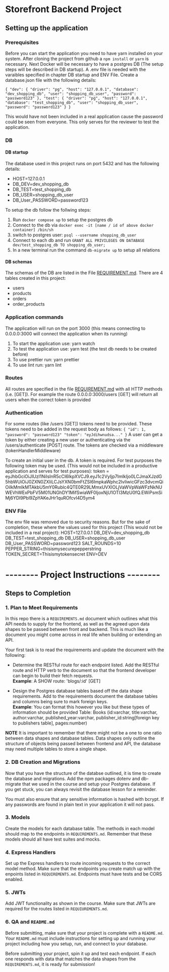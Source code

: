 # Storefront Backend Project

## Setting up the application

### Prerequisites

Before you can start the application you need to have yarn installed on your system.
After cloning the project from github a `npm install` or `yarn` is necessary.
Next Docker will be necessary to have a postgres DB (The setup steps will be described in DB startup).
A .env file is needed with the varaibles specified in chapter DB startup and ENV File.
Create a database.json file with the following details:

`{ "dev": { "driver": "pg", "host": "127.0.0.1", "database": "dev_shopping_db", "user": "shopping_db_user", "password": "password123" }, "test": { "driver": "pg", "host": "127.0.0.1", "database": "test_shopping_db", "user": "shopping_db_user", "password": "password123" } }`

This would have not been included in a real application cause the password could be seen from everyone. This only serves for the reviewer to test the application.

### DB

#### DB startup

The database used in this project runs on port 5432 and has the following details:

- HOST=127.0.0.1
- DB_DEV=dev_shopping_db
- DB_TEST=test_shopping_db
- DB_USER=shopping_db_user
- DB_User_PASSWORD=password123

To setup the db follow the follwing steps:

1. Run `docker compose up` to setup the postgres db
2. Connect to the db via `docker exec -it [name / id of above docker container] /bin/sh`
3. switch to postgres user: `psql --username shopping_db_user`
4. Connect to each db and run `GRANT ALL PRIVILEGES ON DATABASE dev/test_shopping_db TO shopping_db_user;`
5. In a new terminal run the command `db-migrate up` to setup all relations

#### DB schemas

The schemas of the DB are listed in the File [REQUIREMENT.md](REQUIREMENTS.md).
There are 4 tables created in this project:

- users
- products
- orders
- order_products

### Application commands

The application will run on the port 3000 (this means connecting to 0.0.0.0:3000 will connect the application when its running)

1. To start the application use: yarn watch
2. To test the application use: yarn test (the test db needs to be created before)
3. To use prettier run: yarn prettier
4. To use lint run: yarn lint

### Routes

All routes are specified in the file [REQUIREMENT.md](REQUIREMENTS.md) with all HTTP methods (i.e. [GET]).
For example the route 0.0.0.0:3000/users [GET] will return all users when the correct token is provided

### Authentication

For some routes (like /users [GET]) tokens need to be provided. These tokens need to be added in the request body as follows:
`{ "id": 1, "password": "password123" "token": "eyJdihwnudsa..." }`
A user can get a token by either creating a new user or authenticating via the /users/authenticate [POST] route.
The tokens are checked via a middleware (tokenHandlerMiddleware)

To create an initial user in the db. A token is required. For test purposes the following token may be used. (This would not be included in a productive application and serves for test purposes):
token = eyJhbGciOiJIUzI1NiIsInR5cCI6IkpXVCJ9.eyJ1c2VyIjp7ImlkIjo0LCJmaXJzdG5hbWUiOiJ0ZXN0ZXIiLCJsYXN0bmFtZSI6ImpkaWphc2lvIiwicGFzc3dvcmQiOiIkMmIkMTAkbU5mY0Rublc4QTE0R29LMmxUVXlOLjVaWVpWaWFzNkNUWEVhWExPbFV5M01UNGhDY1MifSwiaWF0IjoxNjU1OTI3MzU0fQ.EWiPsmSiMj6YDl9Pbl9ZpYAKeJHr1quROfcvI4D5ym4

### ENV File

The env file was removed due to security reasons. But for the sake of completion, these where the values used for this project (This would not be included in a real project):
HOST=127.0.0.1
DB_DEV=dev_shopping_db
DB_TEST=test_shopping_db
DB_USER=shopping_db_user
DB_User_PASSWORD=password123
SALT_ROUNDS=10
PEPPER_STRING=thisismysecurepepperstring
TOKEN_SECRET=Thisismytokensecret
ENV=DEV

# -------- Project Instructions --------

## Steps to Completion

### 1. Plan to Meet Requirements

In this repo there is a `REQUIREMENTS.md` document which outlines what this API needs to supply for the frontend, as well as the agreed upon data shapes to be passed between front and backend. This is much like a document you might come across in real life when building or extending an API.

Your first task is to read the requirements and update the document with the following:

- Determine the RESTful route for each endpoint listed. Add the RESTful route and HTTP verb to the document so that the frontend developer can begin to build their fetch requests.  
  **Example**: A SHOW route: 'blogs/:id' [GET]

- Design the Postgres database tables based off the data shape requirements. Add to the requirements document the database tables and columns being sure to mark foreign keys.  
  **Example**: You can format this however you like but these types of information should be provided
  Table: Books (id:varchar, title:varchar, author:varchar, published_year:varchar, publisher_id:string[foreign key to publishers table], pages:number)

**NOTE** It is important to remember that there might not be a one to one ratio between data shapes and database tables. Data shapes only outline the structure of objects being passed between frontend and API, the database may need multiple tables to store a single shape.

### 2. DB Creation and Migrations

Now that you have the structure of the databse outlined, it is time to create the database and migrations. Add the npm packages dotenv and db-migrate that we used in the course and setup your Postgres database. If you get stuck, you can always revisit the database lesson for a reminder.

You must also ensure that any sensitive information is hashed with bcrypt. If any passwords are found in plain text in your application it will not pass.

### 3. Models

Create the models for each database table. The methods in each model should map to the endpoints in `REQUIREMENTS.md`. Remember that these models should all have test suites and mocks.

### 4. Express Handlers

Set up the Express handlers to route incoming requests to the correct model method. Make sure that the endpoints you create match up with the enpoints listed in `REQUIREMENTS.md`. Endpoints must have tests and be CORS enabled.

### 5. JWTs

Add JWT functionality as shown in the course. Make sure that JWTs are required for the routes listed in `REQUIUREMENTS.md`.

### 6. QA and `README.md`

Before submitting, make sure that your project is complete with a `README.md`. Your `README.md` must include instructions for setting up and running your project including how you setup, run, and connect to your database.

Before submitting your project, spin it up and test each endpoint. If each one responds with data that matches the data shapes from the `REQUIREMENTS.md`, it is ready for submission!
